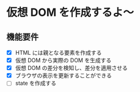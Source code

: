 # 仮想 DOM を作成するよ〜

## 機能要件

- [x] HTML には親となる要素を作成する
- [x] 仮想 DOM から実際の DOM を生成する
- [x] 仮想 DOM の差分を検知し、差分を適用させる
- [x] ブラウザの表示を更新することができる
- [ ] state を作成する
